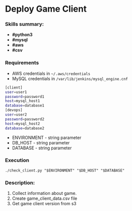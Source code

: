 # Deploy Game Client
### Skills summary:
- **#python3**
- **#mysql**
- **#aws**
- **#csv**

### Requirements
- AWS credentials in `~/.aws/credentials`
- MySQL credentials in `/var/lib/jenkins/mysql_engine.cnf`
```sh
[client]
user=user1
password=password1
host=mysql_host1
database=database1
[devops]
user=user2
password=password2
host=mysql_host2
database=database2
```
- ENVIRONMENT - string parameter
- DB_HOST - string parameter
- DATABASE - string parameter

### Execution
```
./check_client.py "$ENVIRONMENT" "$DB_HOST" "$DATABASE"
```
### Description:
1. Collect information about game.
2. Create game_client_data.csv file
3. Get game client version from s3

